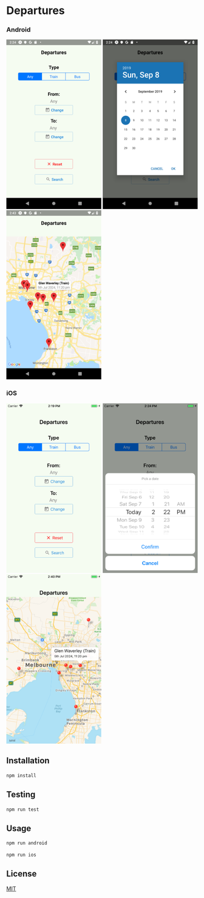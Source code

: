 # Departures

### Android
<img src="screenshots/android/home.png" width="250"> <img src="screenshots/android/date_picker.png" width="250"> <img src="screenshots/android/map_marker.png" width="250">

### iOS
<img src="screenshots/ios/home.png" width="250"> <img src="screenshots/ios/date_picker.png" width="250"> <img src="screenshots/ios/map_marker.png" width="250">

## Installation

```bash
npm install
```

## Testing

```bash
npm run test
```


## Usage

```bash
npm run android
```

```bash
npm run ios
```


## License
[MIT](https://choosealicense.com/licenses/mit/)

